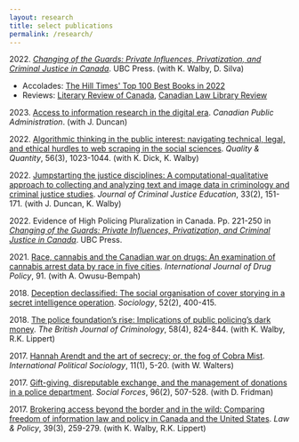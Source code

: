 ```yaml
---
layout: research
title: select publications
permalink: /research/
---
```


2022\. [*Changing of the Guards: Private Influences, Privatization, and Criminal Justice in Canada*](https://www.ubcpress.ca/changing-of-the-guards). UBC Press. (with K. Walby, D. Silva)

- Accolades: [The Hill Times' Top 100 Best Books in 2022](https://www.hilltimes.com/story/2022/12/19/the-hill-times-list-of-100-best-books-in-2022/355169/)
- Reviews: [Literary Review of Canada](https://reviewcanada.ca/magazine/2023/06/private-eyes/), [Canadian Law Library Review](https://www.callacbd.ca/resources/Documents/CLLR%2048_1.pdf)

2023\. [Access to information research in the digital era](https://doi.org/10.1111/capa.12518). *Canadian Public Administration*. (with J. Duncan)

2022\. [Algorithmic thinking in the public interest: navigating technical, legal, and ethical hurdles to web scraping in the social sciences](https://doi.org/10.1007/s11135-021-01164-0). *Quality & Quantity*, 56(3), 1023-1044. (with K. Dick, K. Walby)

2022\. [Jumpstarting the justice disciplines: A computational-qualitative approach to collecting and analyzing text and image data in criminology and criminal justice studies](https://doi.org/10.1080/10511253.2022.2027477). *Journal of Criminal Justice Education*, 33(2), 151-171. (with J. Duncan, K. Walby)

2022\. Evidence of High Policing Pluralization in Canada. Pp. 221-250 in [*Changing of the Guards: Private Influences, Privatization, and Criminal Justice in Canada*](https://www.ubcpress.ca/changing-of-the-guards). UBC Press.

2021\. [Race, cannabis and the Canadian war on drugs: An examination of cannabis arrest data by race in five cities](https://doi.org/10.1016/j.drugpo.2020.102937). *International Journal of Drug Policy*, 91. (with A. Owusu-Bempah)

2018\. [Deception declassified: The social organisation of cover storying in a secret intelligence operation](https://doi.org/10.1177/0038038516657949). *Sociology*, 52(2), 400-415.

2018\. [The police foundation’s rise: Implications of public policing’s dark money](https://doi.org/10.1093/bjc/azx055). *The British Journal of Criminology*, 58(4), 824-844. (with K. Walby, R.K. Lippert)

2017\. [Hannah Arendt and the art of secrecy; or, the fog of Cobra Mist](https://doi.org/10.1093/ips/olw027). *International Political Sociology*, 11(1), 5-20. (with W. Walters)

2017\. [Gift-giving, disreputable exchange, and the management of donations in a police department](https://doi.org/10.1093/sf/sox063). *Social Forces*, 96(2), 507-528. (with D. Fridman)

2017\. [Brokering access beyond the border and in the wild: Comparing freedom of information law and policy in Canada and the United States](https://doi.org/10.1111/lapo.12080). *Law & Policy*, 39(3), 259-279. (with K. Walby, R.K. Lippert)

